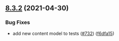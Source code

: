 ## [8.3.2](https://github.com/contentful/contentful.js/compare/v8.3.1...v8.3.2) (2021-04-30)


### Bug Fixes

* add new content model to tests ([#732](https://github.com/contentful/contentful.js/issues/732)) ([f6dfa15](https://github.com/contentful/contentful.js/commit/f6dfa15b488f41792bd2092bae02e73790dc92c3))
